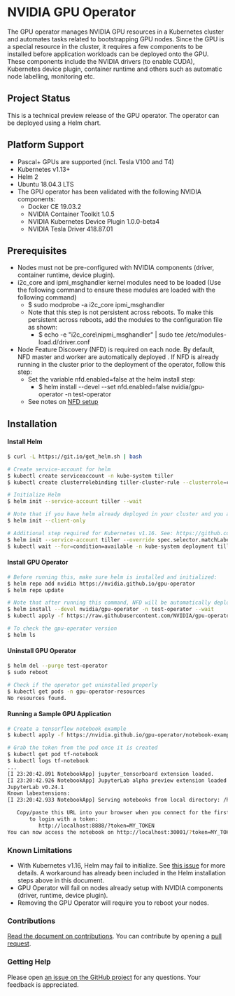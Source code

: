 # NVIDIA GPU Operator

The GPU operator manages NVIDIA GPU resources in a Kubernetes cluster and automates tasks related to bootstrapping GPU nodes. Since the GPU is a special resource in the cluster, it requires a few components to be installed before application workloads can be deployed onto the GPU. These components include the NVIDIA drivers (to enable CUDA), Kubernetes device plugin, container runtime and others such as automatic node labelling, monitoring etc.

## Project Status
This is a technical preview release of the GPU operator. The operator can be deployed using a Helm chart. 


## Platform Support
- Pascal+ GPUs are supported (incl. Tesla V100 and T4)
- Kubernetes v1.13+
- Helm 2
- Ubuntu 18.04.3 LTS
- The GPU operator has been validated with the following NVIDIA components:
  - Docker CE 19.03.2
  - NVIDIA Container Toolkit 1.0.5
  - NVIDIA Kubernetes Device Plugin 1.0.0-beta4
  - NVIDIA Tesla Driver 418.87.01


## Prerequisites
- Nodes must not be pre-configured with NVIDIA components (driver, container runtime, device plugin).
- i2c_core and ipmi_msghandler kernel modules need to be loaded (Use the following command to ensure these modules are loaded with the following command)
  - $ sudo modprobe -a i2c_core ipmi_msghandler
  - Note that this step is not persistent across reboots. To make this persistent across reboots, add the modules to the configuration file as shown:
    - $ echo -e "i2c_core\nipmi_msghandler" | sudo tee /etc/modules-load.d/driver.conf
- Node Feature Discovery (NFD) is required on each node. By default, NFD master and worker are automatically deployed . If NFD is already running in the cluster prior to the deployment of the operator, follow this step:
  - Set the variable nfd.enabled=false at the helm install step:
    - $ helm install --devel --set nfd.enabled=false nvidia/gpu-operator -n test-operator
  - See notes on [NFD setup](https://github.com/kubernetes-sigs/node-feature-discovery)


## Installation

#### Install Helm
```sh
$ curl -L https://git.io/get_helm.sh | bash

# Create service-account for helm
$ kubectl create serviceaccount -n kube-system tiller
$ kubectl create clusterrolebinding tiller-cluster-rule --clusterrole=cluster-admin --serviceaccount=kube-system:tiller

# Initialize Helm
$ helm init --service-account tiller --wait

# Note that if you have helm already deployed in your cluster and you are adding a new node, run this instead
$ helm init --client-only

# Additional step required for Kubernetes v1.16. See: https://github.com/helm/helm/issues/6374
$ helm init --service-account tiller --override spec.selector.matchLabels.'name'='tiller',spec.selector.matchLabels.'app'='helm' --output yaml | sed 's@apiVersion: extensions/v1beta1@apiVersion: apps/v1@' | kubectl apply -f -
$ kubectl wait --for=condition=available -n kube-system deployment tiller-deploy
```

#### Install GPU Operator
```sh
# Before running this, make sure helm is installed and initialized:
$ helm repo add nvidia https://nvidia.github.io/gpu-operator
$ helm repo update

# Note that after running this command, NFD will be automatically deployed. If you have NFD already setup, follow the NFD instruction from the Prerequisites.
$ helm install --devel nvidia/gpu-operator -n test-operator --wait
$ kubectl apply -f https://raw.githubusercontent.com/NVIDIA/gpu-operator/master/manifests/cr/sro_cr_sched_none.yaml

# To check the gpu-operator version
$ helm ls
```

#### Uninstall GPU Operator
```sh
$ helm del --purge test-operator
$ sudo reboot

# Check if the operator got uninstalled properly
$ kubectl get pods -n gpu-operator-resources
No resources found.
```

#### Running a Sample GPU Application
```sh
# Create a tensorflow notebook example
$ kubectl apply -f https://nvidia.github.io/gpu-operator/notebook-example.yml

# Grab the token from the pod once it is created
$ kubectl get pod tf-notebook
$ kubectl logs tf-notebook
...
[I 23:20:42.891 NotebookApp] jupyter_tensorboard extension loaded.
[I 23:20:42.926 NotebookApp] JupyterLab alpha preview extension loaded from /opt/conda/lib/python3.6/site-packages/jupyterlab
JupyterLab v0.24.1
Known labextensions:
[I 23:20:42.933 NotebookApp] Serving notebooks from local directory: /home/jovyan

   Copy/paste this URL into your browser when you connect for the first time,
       to login with a token:
          http://localhost:8888/?token=MY_TOKEN
You can now access the notebook on http://localhost:30001/?token=MY_TOKEN
```

### Known Limitations
- With Kubernetes v1.16, Helm may fail to initialize. See [this issue](https://github.com/helm/helm/issues/6374) for more details. A workaround has already been included in the Helm installation steps above in this document.
- GPU Operator will fail on nodes already setup with NVIDIA components (driver, runtime, device plugin).
- Removing the GPU Operator will require you to reboot your nodes.


### Contributions
[Read the document on contributions](https://github.com/NVIDIA/gpu-operator/blob/master/CONTRIBUTING.md). You can contribute by opening a [pull request](https://help.github.com/en/articles/about-pull-requests).

### Getting Help
Please open [an issue on the GitHub project](https://github.com/NVIDIA/gpu-operator/issues/new) for any questions. Your feedback is appreciated.

